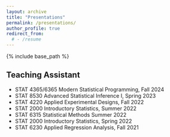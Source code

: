 ```yaml
---
layout: archive
title: "Presentations"
permalink: /presentations/
author_profile: true
redirect_from:
  # - /resume
---
```


{% include base_path %}

Teaching Assistant
-------
- STAT 4365/6365 Modern Statistical Programming, Fall 2024
- STAT 8530 Advanced Statistical Inference I, Spring 2023
- STAT 4220 Applied Experimental Designs, Fall 2022
- STAT 2000 Introductory Statistics, Summer 2022
- STAT 6315 Statistical Methods Summer 2022
- STAT 2000 Introductory Statistics, Spring 2022
- STAT 6230 Applied Regression Analysis, Fall 2021

